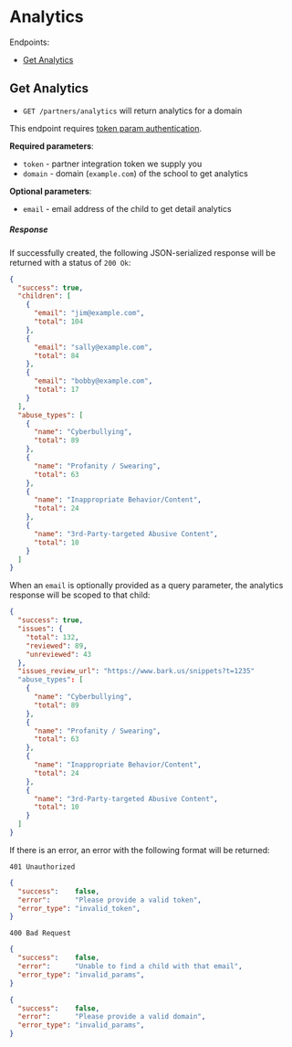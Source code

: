 Analytics
=======

Endpoints:

- [Get Analytics](#get-analytics)

Get Analytics
------

* `GET /partners/analytics` will return analytics for a domain

This endpoint requires [token param authentication](https://github.com/Bark-us/partner-integration-docs#authentication).

**Required parameters**:

* `token` - partner integration token we supply you
* `domain` - domain (`example.com`) of the school to get analytics

**Optional parameters**:

* `email` - email address of the child to get detail analytics

##### Response

If successfully created, the following JSON-serialized response will be
returned with a status of `200 Ok`:

```json
{
  "success": true,
  "children": [
    {
      "email": "jim@example.com",
      "total": 104
    },
    {
      "email": "sally@example.com",
      "total": 84
    },
    {
      "email": "bobby@example.com",
      "total": 17
    }
  ],
  "abuse_types": [
    {
      "name": "Cyberbullying",
      "total": 89
    },
    {
      "name": "Profanity / Swearing",
      "total": 63
    },
    {
      "name": "Inappropriate Behavior/Content",
      "total": 24
    },
    {
      "name": "3rd-Party-targeted Abusive Content",
      "total": 10
    }
  ]
}
```

When an `email` is optionally provided as a query parameter, the analytics
response will be scoped to that child:

```json
{
  "success": true,
  "issues": {
    "total": 132,
    "reviewed": 89,
    "unreviewed": 43
  },
  "issues_review_url": "https://www.bark.us/snippets?t=1235"
  "abuse_types": [
    {
      "name": "Cyberbullying",
      "total": 89
    },
    {
      "name": "Profanity / Swearing",
      "total": 63
    },
    {
      "name": "Inappropriate Behavior/Content",
      "total": 24
    },
    {
      "name": "3rd-Party-targeted Abusive Content",
      "total": 10
    }
  ]
}
```

If there is an error, an error with the following format will be returned:

`401 Unauthorized`

```json
{
  "success":    false,
  "error":      "Please provide a valid token",
  "error_type": "invalid_token",
}
```

`400 Bad Request`

```json
{
  "success":    false,
  "error":      "Unable to find a child with that email",
  "error_type": "invalid_params",
}
```

```json
{
  "success":    false,
  "error":      "Please provide a valid domain",
  "error_type": "invalid_params",
}
```
